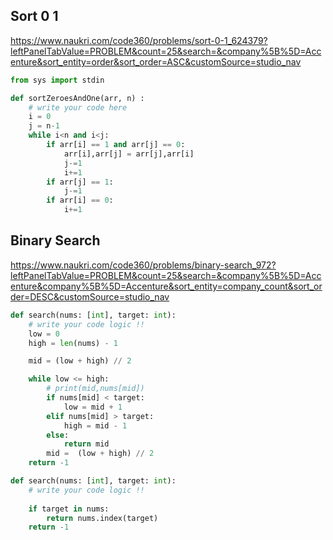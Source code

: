 ## Sort 0 1
https://www.naukri.com/code360/problems/sort-0-1_624379?leftPanelTabValue=PROBLEM&count=25&search=&company%5B%5D=Accenture&sort_entity=order&sort_order=ASC&customSource=studio_nav
```py
from sys import stdin

def sortZeroesAndOne(arr, n) :
    # write your code here 
    i = 0
    j = n-1
    while i<n and i<j:
        if arr[i] == 1 and arr[j] == 0:
            arr[i],arr[j] = arr[j],arr[i]
            j-=1
            i+=1
        if arr[j] == 1:
            j-=1
        if arr[i] == 0:
            i+=1
```

## Binary Search
https://www.naukri.com/code360/problems/binary-search_972?leftPanelTabValue=PROBLEM&count=25&search=&company%5B%5D=Accenture&company%5B%5D=Accenture&sort_entity=company_count&sort_order=DESC&customSource=studio_nav

```py
def search(nums: [int], target: int):
    # write your code logic !!
    low = 0
    high = len(nums) - 1

    mid = (low + high) // 2

    while low <= high:
        # print(mid,nums[mid])
        if nums[mid] < target:
            low = mid + 1
        elif nums[mid] > target:
            high = mid - 1
        else:
            return mid
        mid =  (low + high) // 2
    return -1
```

```py
def search(nums: [int], target: int):
    # write your code logic !!
    
    if target in nums:
        return nums.index(target)
    return -1

```

